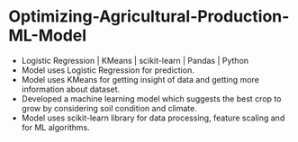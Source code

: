 # Optimizing-Agricultural-Production-ML-Model


 * Logistic Regression | KMeans | scikit-learn | Pandas | Python
 * Model uses Logistic Regression for prediction.
 * Model uses KMeans for getting insight of data and getting more information about dataset.
 * Developed a machine learning model which suggests the best crop to grow by considering soil condition and climate.
 * Model uses scikit-learn library for data processing, feature scaling and for ML algorithms.
